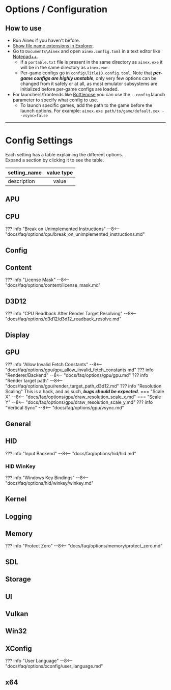 # Options / Configuration

## How to use

* Run Ainex if you haven't before.
* [Show file name extensions in Explorer](https://social.technet.microsoft.com/wiki/contents/articles/1784.windows-how-to-view-file-name-extensions.aspx).
* Go to `Documents\Ainex` and open `ainex.config.toml` in a text editor
  like [Notepad++](https://notepad-plus-plus.org/download/).
    * If a `portable.txt` file is present in the same directory as `ainex.exe` it will be in the same directory
      as `ainex.exe`.
    * Per-game configs go in `config\TitleID.config.toml`. Note that ***per-game configs are highly unstable***, only
      very few options can be changed from it safely or at all, as most emulator subsystems are initialized before
      per-game configs are loaded.
* For launchers/frontends like [Bottlenose](https://github.com/quinton-ashley/bottlenose) you can use the `--config`
  launch parameter to specify what config to use.
    * To launch specific games, add the path to the game before the launch options. For
      example: `ainex.exe path/to/game/default.xex --vsync=false`

---

# Config Settings

Each setting has a table explaining the different options.<br/>
Expand a section by clicking it to see the table.

| **setting_name** | **value type** |
|:-----------------|:--------------:|
| description      |     value      |

## APU

## CPU

??? info "Break on Unimplemented Instructions"
    --8<-- "docs/faq/options/cpu/break_on_unimplemented_instructions.md"

## Config

## Content

??? info "License Mask"
    --8<-- "docs/faq/options/content/license_mask.md"

## D3D12

??? info "CPU Readback After Render Target Resolving"
    --8<-- "docs/faq/options/d3d12/d3d12_readback_resolve.md"

## Display

## GPU

??? info "Allow Invalid Fetch Constants"
    --8<-- "docs/faq/options/gpu/gpu_allow_invalid_fetch_constants.md"
??? info "Renderer/Backend"
    --8<-- "docs/faq/options/gpu/gpu.md"
??? info "Render target path"
    --8<-- "docs/faq/options/gpu/render_target_path_d3d12.md"
??? info "Resolution Scaling"
    This is a hack, and as such, ***bugs should be expected***.
    === "Scale X"
        --8<-- "docs/faq/options/gpu/draw_resolution_scale_x.md"
    === "Scale Y"
        --8<-- "docs/faq/options/gpu/draw_resolution_scale_y.md"
??? info "Vertical Sync"
    --8<-- "docs/faq/options/gpu/vsync.md"

## General

## HID

??? info "Input Backend"
    --8<-- "docs/faq/options/hid/hid.md"

### HID WinKey

??? info "Windows Key Bindings"
    --8<-- "docs/faq/options/hid/winkey/winkey.md"

## Kernel

## Logging

## Memory

??? info "Protect Zero"
    --8<-- "docs/faq/options/memory/protect_zero.md"

## SDL

## Storage

## UI

## Vulkan

## Win32

## XConfig

??? info "User Language"
    --8<-- "docs/faq/options/xconfig/user_language.md"

## x64
